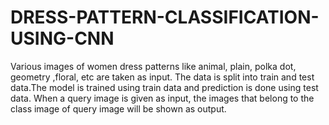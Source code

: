 # DRESS-PATTERN-CLASSIFICATION-USING-CNN

Various images of women dress patterns like animal, plain, polka dot, geometry ,floral, etc are taken as input. The data is split into train and test data.The model is trained using train data and prediction is done using test data. When a query image is given as input, the images that belong to the class image of query image will be shown as output. 
